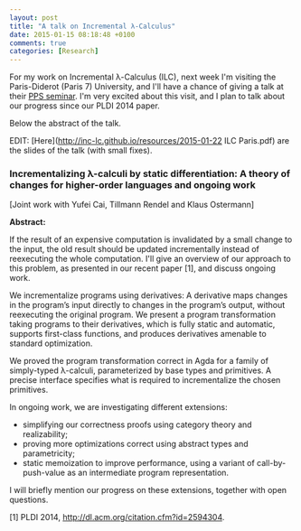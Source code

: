 ```yaml
---
layout: post
title: "A talk on Incremental λ-Calculus"
date: 2015-01-15 08:18:48 +0100
comments: true
categories: [Research]
---
```


For my work on Incremental λ-Calculus (ILC), next week I'm visiting the
Paris-Diderot (Paris 7) University, and I'll have a chance of giving a talk at
their [PPS seminar](http://www.pps.univ-paris-diderot.fr/seminaire/). I'm very
excited about this visit, and I plan to talk about our progress since our PLDI
2014 paper.

Below the abstract of the talk.

EDIT: [Here](http://inc-lc.github.io/resources/2015-01-22 ILC Paris.pdf) are the slides of the talk (with small fixes).

### Incrementalizing λ-calculi by static differentiation: A theory of changes for higher-order languages and ongoing work

\[Joint work with Yufei Cai, Tillmann Rendel and Klaus Ostermann\]

**Abstract:**

If the result of an expensive computation is invalidated by a small change to the input, the old result should be updated incrementally instead of reexecuting the whole computation.
I'll give an overview of our approach to this problem, as presented in our recent paper [1], and discuss ongoing work.

We incrementalize programs using derivatives: A derivative maps changes in the program’s input directly to changes in the program’s output, without reexecuting the original program. We present a program transformation taking programs to their derivatives, which is fully static and automatic, supports first-class functions, and produces derivatives amenable to standard optimization.

We proved the program transformation correct in Agda for a family of simply-typed λ-calculi, parameterized by base types and primitives. A precise interface specifies what is required to incrementalize the chosen primitives.

In ongoing work, we are investigating different extensions:

- simplifying our correctness proofs using category theory and realizability;
- proving more optimizations correct using abstract types and parametricity;
- static memoization to improve performance, using a variant of call-by-push-value as an intermediate program representation.

I will briefly mention our progress on these extensions, together with open questions.

[1] PLDI 2014, <http://dl.acm.org/citation.cfm?id=2594304>.
